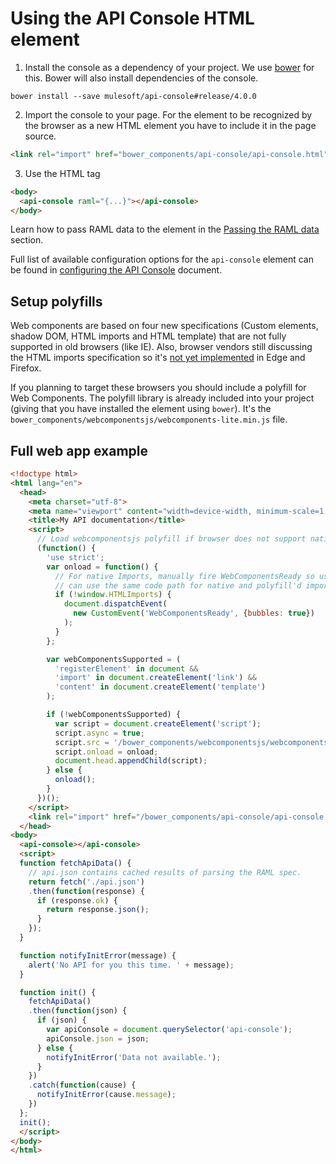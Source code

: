 # Using the API Console HTML element

1) Install the console as a dependency of your project. We use [bower] for this. Bower will also install dependencies of the console.

```
bower install --save mulesoft/api-console#release/4.0.0
```

2) Import the console to your page. For the element to be recognized by the browser as a new HTML element you have to include it in the page source.

```html
<link rel="import" href="bower_components/api-console/api-console.html">
```

3) Use the HTML tag

```html
<body>
  <api-console raml="{...}"></api-console>
</body>
```

Learn how to pass RAML data to the element in the [Passing the RAML data](passing-raml-data.md) section.

Full list of available configuration options for the `api-console` element can be found in [configuring the API Console](configuring-api-console.md) document.

## Setup polyfills

Web components are based on four new specifications (Custom elements, shadow DOM, HTML imports and HTML template) that are not fully supported in old browsers (like IE). Also, browser vendors still discussing the HTML imports specification so it's [not yet implemented](http://caniuse.com/#feat=imports) in Edge and Firefox.

If you planning to target these browsers you should include a polyfill for Web Components. The polyfill library is already included into your project (giving that you have installed the element using `bower`). It's the `bower_components/webcomponentsjs/webcomponents-lite.min.js` file.

## Full web app example

```html
<!doctype html>
<html lang="en">
  <head>
    <meta charset="utf-8">
    <meta name="viewport" content="width=device-width, minimum-scale=1, initial-scale=1, user-scalable=yes">
    <title>My API documentation</title>
    <script>
      // Load webcomponentsjs polyfill if browser does not support native Web Components
      (function() {
        'use strict';
        var onload = function() {
          // For native Imports, manually fire WebComponentsReady so user code
          // can use the same code path for native and polyfill'd imports.
          if (!window.HTMLImports) {
            document.dispatchEvent(
              new CustomEvent('WebComponentsReady', {bubbles: true})
            );
          }
        };

        var webComponentsSupported = (
          'registerElement' in document &&
          'import' in document.createElement('link') &&
          'content' in document.createElement('template')
        );

        if (!webComponentsSupported) {
          var script = document.createElement('script');
          script.async = true;
          script.src = '/bower_components/webcomponentsjs/webcomponents-lite.min.js';
          script.onload = onload;
          document.head.appendChild(script);
        } else {
          onload();
        }
      })();
    </script>
    <link rel="import" href="/bower_components/api-console/api-console.html">
  </head>
<body>
  <api-console></api-console>
  <script>
  function fetchApiData() {
    // api.json contains cached results of parsing the RAML spec.
    return fetch('./api.json')
    .then(function(response) {
      if (response.ok) {
        return response.json();
      }
    });
  }

  function notifyInitError(message) {
    alert('No API for you this time. ' + message);
  }

  function init() {
    fetchApiData()
    .then(function(json) {
      if (json) {
        var apiConsole = document.querySelector('api-console');
        apiConsole.json = json;
      } else {
        notifyInitError('Data not available.');
      }
    })
    .catch(function(cause) {
      notifyInitError(cause.message);
    })
  };
  init();
  </script>
</body>
</html>
```
[bower]: https://bower.io/

